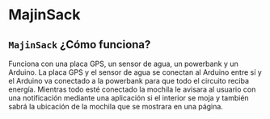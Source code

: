 # MajinSack

## `MajinSack` ¿Cómo funciona?

Funciona con una placa GPS, un sensor de agua, un powerbank y un Arduino. La placa GPS y el sensor de agua se conectan al Arduino entre sí y el Arduino va conectado a la powerbank para que todo el circuito reciba energía. Mientras todo esté conectado la mochila le avisara al usuario con una notificación mediante una aplicación si el interior se moja y también sabrá la ubicación de la mochila que se mostrara en una página.
